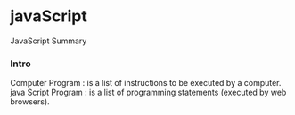 # javaScript
JavaScript Summary 
### Intro
Computer Program : is a list of instructions to be executed by a computer.
java Script Program : is a list of programming statements (executed by web browsers).



